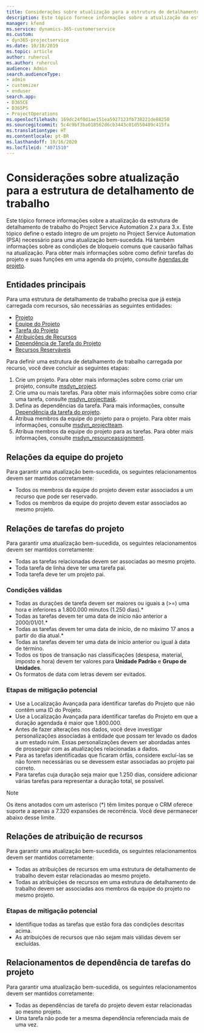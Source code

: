 ```yaml
---
title: Considerações sobre atualização para a estrutura de detalhamento de trabalho
description: Este tópico fornece informações sobre a atualização da estrutura de detalhamento de trabalho do Project Service Automation 2.x para 3.x.
manager: kfend
ms.service: dynamics-365-customerservice
ms.custom:
- dyn365-projectservice
ms.date: 10/18/2019
ms.topic: article
author: ruhercul
ms.author: ruhercul
audience: Admin
search.audienceType:
- admin
- customizer
- enduser
search.app:
- D365CE
- D365PS
- ProjectOperations
ms.openlocfilehash: 169dc24f0d1ae151ea5927123fb738221de88250
ms.sourcegitcommit: 5c4c9bf3ba018562d6cb3443c01d550489c415fa
ms.translationtype: HT
ms.contentlocale: pt-BR
ms.lasthandoff: 10/16/2020
ms.locfileid: "4071510"
---
```

# <a name="upgrade-considerations-for-the-work-breakdown-structure"></a>Considerações sobre atualização para a estrutura de detalhamento de trabalho
Este tópico fornece informações sobre a atualização da estrutura de detalhamento de trabalho do Project Service Automation 2.x para 3.x. Este tópico define o estado íntegro de um projeto no Project Service Automation (PSA) necessário para uma atualização bem-sucedida. Há também informações sobre as condições de bloqueio comuns que causarão falhas na atualização. Para obter mais informações sobre como definir tarefas do projeto e suas funções em uma agenda do projeto, consulte [Agendas de projeto](project-creating.md).

## <a name="key-entities"></a>Entidades principais
Para uma estrutura de detalhamento de trabalho precisa que já esteja carregada com recursos, são necessárias as seguintes entidades:

- [Projeto](https://docs.microsoft.com/dynamics365/customerengagement/on-premises/developer/entities/msdyn_project)
- [Equipe do Projeto](https://docs.microsoft.com/dynamics365/customerengagement/on-premises/developer/entities/msdyn_projectteam)
- [Tarefa do Projeto](https://docs.microsoft.com/dynamics365/customerengagement/on-premises/developer/entities/msdyn_projecttask)
- [Atribuições de Recursos](https://docs.microsoft.com/dynamics365/customerengagement/on-premises/developer/entities/msdyn_resourceassignment)
- [Dependência de Tarefa do Projeto](https://docs.microsoft.com/dynamics365/customerengagement/on-premises/developer/entities/msdyn_projecttaskdependency)
- [Recursos Reserváveis](https://docs.microsoft.com/dynamics365/customerengagement/on-premises/developer/entities/bookableresource)

Para definir uma estrutura de detalhamento de trabalho carregada por recurso, você deve concluir as seguintes etapas:

1. Crie um projeto. Para obter mais informações sobre como criar um projeto, consulte [msdyn_project](https://docs.microsoft.com/dynamics365/customerengagement/on-premises/developer/entities/msdyn_project).
2. Crie uma ou mais tarefas. Para obter mais informações sobre como criar uma tarefa, consulte [msdyn_projecttask](https://docs.microsoft.com/dynamics365/customerengagement/on-premises/developer/entities/msdyn_projecttask).
3. Defina as dependências da tarefa. Para mais informações, consulte [Dependência da tarefa do projeto](https://docs.microsoft.com/dynamics365/customerengagement/on-premises/developer/entities/msdyn_projecttaskdependency).
4. Atribua membros da equipe do projeto para o projeto. Para obter mais informações, consulte [msdyn_projectteam](https://docs.microsoft.com/dynamics365/customerengagement/on-premises/developer/entities/msdyn_projectteam).
5. Atribua membros da equipe do projeto para as tarefas. Para obter mais informações, consulte [msdyn_resourceassignment](https://docs.microsoft.com/dynamics365/customerengagement/on-premises/developer/entities/msdyn_resourceassignment).

## <a name="project-team-relationships"></a>Relações da equipe do projeto

Para garantir uma atualização bem-sucedida, os seguintes relacionamentos devem ser mantidos corretamente:
- Todos os membros da equipe do projeto devem estar associados a um recurso que pode ser reservado.
- Todos os membros da equipe do projeto devem estar associados ao mesmo projeto. 

## <a name="project-task-relationships"></a>Relações de tarefas do projeto
Para garantir uma atualização bem-sucedida, os seguintes relacionamentos devem ser mantidos corretamente:

- Todas as tarefas relacionadas devem ser associadas ao mesmo projeto.
- Toda tarefa de linha deve ter uma tarefa pai.
- Toda tarefa deve ter um projeto pai.

### <a name="valid-conditions"></a>Condições válidas

- Todas as durações de tarefa devem ser maiores ou iguais a (>=) uma hora e inferiores a 1.800.000 minutos (1.250 dias).*
- Todas as tarefas devem ter uma data de início não anterior a 2000/01/01.*
- Todas as tarefas devem ter uma data de início, de no máximo 17 anos a partir do dia atual.*
- Todas as tarefas devem ter uma data de início anterior ou igual à data de término.
- Todos os tipos de transação nas classificações (despesa, material, imposto e hora) devem ter valores para **Unidade Padrão** e **Grupo de Unidades**.
- Os formatos de data com letras devem ser evitados.

### <a name="potential-mitigation-steps"></a>Etapas de mitigação potencial
- Use a Localização Avançada para identificar tarefas do Projeto que não contêm uma ID do Projeto.
- Use a Localização Avançada para identificar tarefas do Projeto em que a duração agendada é maior que 1.800.000.
- Antes de fazer alterações nos dados, você deve investigar personalizações associadas à entidade que possam ter levado os dados a um estado ruim. Essas personalizações devem ser abordadas antes de prosseguir com as atualizações relacionadas a dados.
- Para as tarefas identificadas que ficaram órfãs, considere excluí-las se não forem necessárias ou se devessem estar associadas ao projeto pai correto.
- Para tarefas cuja duração seja maior que 1.250 dias, considere adicionar várias tarefas para representar a duração total, se possível.

> [!NOTE]
> Os itens anotados com um asterisco (\*) têm limites porque o CRM oferece suporte a apenas a 7.320 expansões de recorrência. Você deve permanecer abaixo desse limite.

## <a name="resource-assignment-relationships"></a>Relações de atribuição de recursos
Para garantir uma atualização bem-sucedida, os seguintes relacionamentos devem ser mantidos corretamente:

- Todas as atribuições de recursos em uma estrutura de detalhamento de trabalho devem estar relacionadas ao mesmo projeto.
- Todas as atribuições de recursos em uma estrutura de detalhamento de trabalho devem ser associadas aos membros da equipe do projeto no mesmo projeto.

### <a name="potential-mitigation-steps"></a>Etapas de mitigação potencial
- Identifique todas as tarefas que estão fora das condições descritas acima.  
- As atribuições de recursos que não sejam mais válidas devem ser excluídas.

## <a name="project-task-dependency-relationships"></a>Relacionamentos de dependência de tarefas do projeto
Para garantir uma atualização bem-sucedida, os seguintes relacionamentos devem ser mantidos corretamente:

- Todas as dependências de tarefa do projeto devem estar relacionadas ao mesmo projeto.
- Uma tarefa não pode ter a mesma dependência referenciada mais de uma vez.
